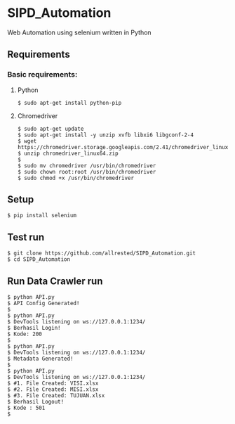 # SIPD_Automation
 Web Automation using selenium written in Python

## Requirements

### Basic requirements:

 1. Python

	```
	$ sudo apt-get install python-pip
	```

 2. Chromedriver

	```
    $ sudo apt-get update
	$ sudo apt-get install -y unzip xvfb libxi6 libgconf-2-4
    $ wget https://chromedriver.storage.googleapis.com/2.41/chromedriver_linux64.zip
    $ unzip chromedriver_linux64.zip
    $ 
    $ sudo mv chromedriver /usr/bin/chromedriver
    $ sudo chown root:root /usr/bin/chromedriver
    $ sudo chmod +x /usr/bin/chromedriver
	```

## Setup

```
$ pip install selenium
```

## Test run

```
$ git clone https://github.com/allrested/SIPD_Automation.git
$ cd SIPD_Automation
```

## Run Data Crawler run

```
$ python API.py
$ API Config Generated!
$
$ python API.py
$ DevTools listening on ws://127.0.0.1:1234/
$ Berhasil Login!
$ Kode: 200
$
$ python API.py
$ DevTools listening on ws://127.0.0.1:1234/
$ Metadata Generated!
$
$ python API.py
$ DevTools listening on ws://127.0.0.1:1234/
$ #1. File Created: VISI.xlsx
$ #2. File Created: MISI.xlsx
$ #3. File Created: TUJUAN.xlsx
$ Berhasil Logout!
$ Kode : 501
$
```
